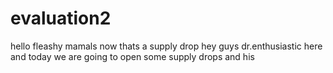 # evaluation2
hello fleashy mamals
now thats a supply drop
hey guys dr.enthusiastic here and today we are going to open some supply drops
and his



